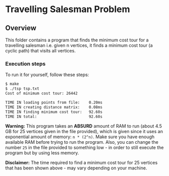 # Travelling Salesman Problem

## Overview

This folder contains a program that finds the minimum cost tour for a
travelling salesman i.e. given n vertices, it finds a minimum cost tour (a
cyclic path) that visits all vertices.

### Execution steps

To run it for yourself, follow these steps:

```bash
$ make
$ ./tsp tsp.txt
Cost of minimum cost tour: 26442

TIME IN loading points from file:    0.20ms
TIME IN creating distance matrix:    0.08ms
TIME IN finding minimum cost tour:   92.60s
TIME IN total:                       92.60s
```

**Warning:** This program takes an **ABSURD** amount of RAM to run (about 4.5 GB
for 25 vertices given in the file provided), which is given since it uses an
exponential amount of memory: `n * (2^n)`. Make sure you have enough available
RAM before trying to run the program. Also, you can change the number `25` in the
file provided to something low - in order to still execute the program but by using
less memory.

**Disclaimer:** The time required to find a minimum cost tour for 25 vertices
that has been shown above - may vary depending on your machine.
